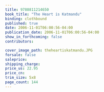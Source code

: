 ```yaml
---
title: 9780811214650
book_title: "The Heart is Katmandu"
binding: clothbound
published: true
date: 2006-11-01T06:00:56-04:00
publication_date: 2006-11-01T06:00:56-04:00
show_in_forthcoming: false
contributors:

cover_image_path: theheartiskatmandu.JPG
forsale: false
saleprice:
shipping_charge:
price_us: 22.95
price_cn:
trim_size: 5x8
page_count: 144
---
```


